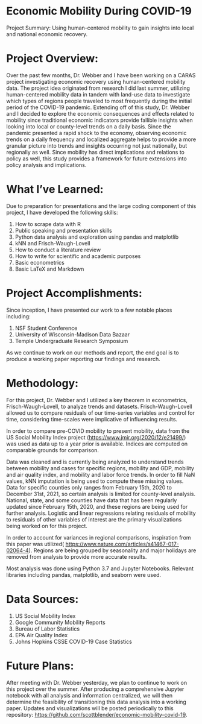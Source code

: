 # Economic Mobility During COVID-19
Project Summary: Using human-centered mobility to gain insights into local and national economic recovery. 

# Project Overview:
Over the past few months, Dr. Webber and I have been working on a CARAS project investigating economic recovery using human-centered mobility data. The project idea originated from research I did last summer, utilizing human-centered mobility data in tandem with land-use data to investigate which types of regions people traveled to most frequently during the initial period of the COVID-19 pandemic. Extending off of this study, Dr. Webber and I decided to explore the economic consequences and effects related to mobility since traditional economic indicators provide fallible insights when looking into local or county-level trends on a daily basis. Since the pandemic presented a rapid shock to the economy, observing economic trends on a daily frequency and localized aggregate helps to provide a more granular picture into trends and insights occurring not just nationally, but regionally as well. Since mobility has direct implications and relations to policy as well, this study provides a framework for future extensions into policy analysis and implications. 

# What I’ve Learned:
Due to preparation for presentations and the large coding component of this project, I have developed the following skills: 
1. How to scrape data with R
2. Public speaking and presentation skills
3. Python data analysis and exploration using pandas and matplotlib
4. kNN and Frisch-Waugh-Lovell 
5. How to conduct a literature review 
6. How to write for scientific and academic purposes 
7. Basic econometrics
8. Basic LaTeX and Markdown

# Project Accomplishments:
Since inception, I have presented our work to a few notable places including:
1. NSF Student Conference
2. University of Wisconsin-Madison Data Bazaar 
3. Temple Undergraduate Research Symposium

As we continue to work on our methods and report, the end goal is to produce a working paper reporting our findings and research. 

# Methodology:
For this project, Dr. Webber and I utilized a key theorem in econometrics, Frisch-Waugh-Lovell, to analyze trends and datasets. Frisch-Waugh-Lovell allowed us to compare residuals of our time-series variables and control for time, considering time-scales were implicative of influencing results. 

In order to compare pre-COVID mobility to present mobility, data from the US Social Mobility Index project (https://www.jmir.org/2020/12/e21499/) was used as data up to a year prior is available. Indices are computed on comparable grounds for comparison. 

Data was cleaned and is currently being analyzed to understand trends between mobility and cases for specific regions, mobility and GDP, mobility and air quality index, and mobility and labor force trends. In order to fill NaN values, kNN imputation is being used to compute these missing values. Data for specific counties only ranges from February 15th, 2020 to December 31st, 2021, so certain analysis is limited for county-level analysis. National, state, and some counties have data that has been regularly updated since February 15th, 2020, and these regions are being used for further analysis. Logistic and linear regressions relating residuals of mobility to residuals of other variables of interest are the primary visualizations being worked on for this project. 

In order to account for variances in regional comparisons, inspiration from this paper was utilized( https://www.nature.com/articles/s41467-017-02064-4). Regions are being grouped by seasonality and major holidays are removed from analysis to provide more accurate results.

Most analysis was done using Python 3.7 and Jupyter Notebooks. Relevant libraries including pandas, matplotlib, and seaborn were used. 

# Data Sources:
1. US Social Mobility Index
2. Google Community Mobility Reports
3. Bureau of Labor Statistics 
4. EPA Air Quality Index
5. Johns Hopkins CSSE COVID-19 Case Statistics

# Future Plans:
After meeting with Dr. Webber yesterday, we plan to continue to work on this project over the summer. After producing a comprehensive Jupyter notebook with all analysis and information centralized, we will then determine the feasibility of transitioning this data analysis into a working paper. Updates and visualizations will be posted periodically to this repository: https://github.com/scottblender/economic-mobility-covid-19. 
